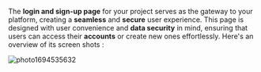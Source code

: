 
The **login and sign-up page** for your project serves as the gateway to your platform, creating a **seamless** and **secure** user experience. This page is designed with user convenience and **data security** in mind, ensuring that users can access their **accounts** or create new ones effortlessly. Here's an overview of its screen shots :

![photo1694535632](https://github.com/Dhruil/Login_Page/assets/132254607/918d887c-af43-4566-96f5-93e2f1e0c43c)
